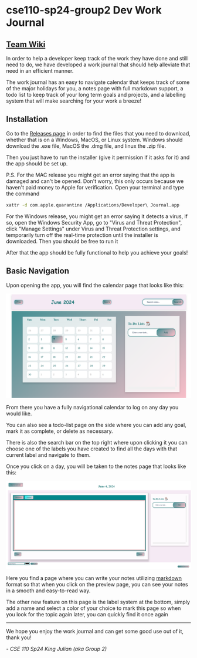# cse110-sp24-group2 Dev Work Journal

## [Team Wiki](admin/team.md)

In order to help a developer keep track of the work they have done and still need to do, we have developed a work journal that should help alleviate that need in an efficient manner.

The work journal has an easy to navigate calendar that keeps track of some of the major holidays for you, a notes page with full markdown support, a todo list to keep track of your long term goals and projects, and a labelling system that will make searching for your work a breeze!

## Installation

Go to the [Releases page](https://github.com/cse110-sp24-group2/cse110-sp24-group2/releases) in order to find the files that you need to download, whether that is on a Windows, MacOS, or Linux system. Windows should download the .exe file, MacOS the .dmg file, and linux the .zip file.

Then you just have to run the installer (give it permission if it asks for it) and the app should be set up.  

P.S. For the MAC release you might get an error saying that the app is damaged and can't be opened. Don't worry, this only occurs because we haven't paid money to Apple for verification. Open your terminal and type the command
```bash
xattr -d com.apple.quarantine /Applications/Developer\ Journal.app
```

For the Windows release, you might get an error saying it detects a virus, if so, open the Windows Security App, go to "Virus and Threat Protection", click "Manage Settings" under Virus and Threat Protection settings, and temporarily turn off the real-time protection until the installer is downloaded. Then you should be free to run it

After that the app should be fully functional to help you achieve your goals!

## Basic Navigation

Upon opening the app, you will find the calendar page that looks like this:

![Calendar page](admin/branding/calendarpage.png)

From there you have a fully navigational calendar to log on any day you would like.

You can also see a todo-list page on the side where you can add any goal, mark it as complete, or delete as necessary.

There is also the search bar on the top right where upon clicking it you can choose one of the labels you have created to find all the days with that current label and navigate to them.

Once you click on a day, you will be taken to the notes page that looks like this:

![Notes page](admin/branding/notespage.png)

Here you find a page where you can write your notes utilizing [markdown](https://www.markdownguide.org/) format so that when you click on the preview page, you can see your notes in a smooth and easy-to-read way.

The other new feature on this page is the label system at the bottom, simply add a name and select a color of your choice to mark this page so when you look for the topic again later, you can quickly find it once again

---

We hope you enjoy the work journal and can get some good use out of it, thank you!

_- CSE 110 Sp24 King Julian (aka Group 2)_

